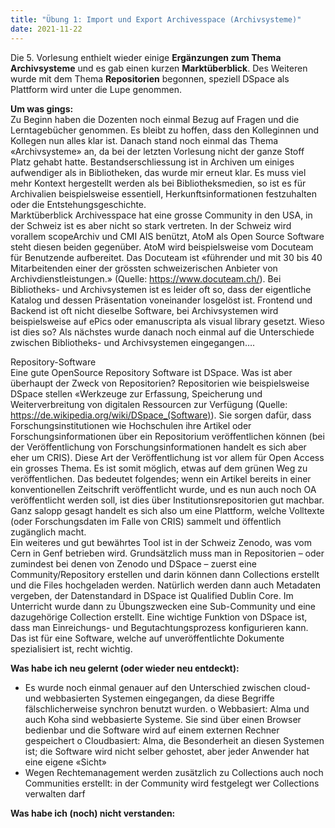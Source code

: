 ```yaml
---
title: "Übung 1: Import und Export Archivesspace (Archivsysteme)"
date: 2021-11-22
---
```



Die 5. Vorlesung enthielt wieder einige **Ergänzungen zum Thema Archivsysteme** und es gab einen kurzen **Marktüberblick**. Des Weiteren wurde mit dem Thema **Repositorien** begonnen, speziell DSpace als Plattform wird unter die Lupe genommen. 

**Um was gings:**<br>
Zu Beginn haben die Dozenten noch einmal Bezug auf Fragen und die Lerntagebücher genommen. Es bleibt zu hoffen, dass den Kolleginnen und Kollegen nun alles klar ist. Danach stand noch einmal das Thema «Archivsysteme» an, da bei der letzten Vorlesung nicht der ganze Stoff Platz gehabt hatte. 
Bestandserschliessung ist in Archiven um einiges aufwendiger als in Bibliotheken, das wurde mir erneut klar. Es muss viel mehr Kontext hergestellt werden als bei Bibliotheksmedien, so ist es für Archivalien beispielsweise essentiell, Herkunftsinformationen festzuhalten oder die Entstehungsgeschichte.<br> 
Marktüberblick
Archivesspace hat eine grosse Community in den USA, in der Schweiz ist es aber nicht so stark vertreten. In der Schweiz wird vorallem scopeArchiv und CMI AIS benützt, AtoM als Open Source Software steht diesen beiden gegenüber. AtoM wird beispielsweise vom Docuteam für Benutzende aufbereitet. Das Docuteam ist «führender und mit 30 bis 40 Mitarbeitenden einer der grössten schweizerischen Anbieter von Archivdienstleistungen.» (Quelle: https://www.docuteam.ch/). Bei Bibliotheks- und Archivsystemen ist es leider oft so, dass der eigentliche Katalog und dessen Präsentation voneinander losgelöst ist. Frontend und Backend ist oft nicht dieselbe Software, bei Archivsystemen wird beispielsweise auf ePics oder emanuscripta als visual library gesetzt. Wieso ist dies so?
Als nächstes wurde danach noch einmal auf die Unterschiede zwischen Bibliotheks- und Archivsystemen eingegangen….

Repository-Software<br>
Eine gute OpenSource Repository Software ist DSpace. Was ist aber überhaupt der Zweck von Repositorien?
Repositorien wie beispielsweise DSpace stellen «Werkzeuge zur Erfassung, Speicherung und Weiterverbreitung von digitalen Ressourcen zur Verfügung (Quelle: https://de.wikipedia.org/wiki/DSpace_(Software)). Sie sorgen dafür, dass Forschungsinstitutionen wie Hochschulen ihre Artikel oder Forschungsinformationen über ein Repositorium veröffentlichen können (bei der Veröffentlichung von Forschungsinformationen handelt es sich aber eher um CRIS). Diese Art der Veröffentlichung ist vor allem für Open Access ein grosses Thema. Es ist somit möglich, etwas auf dem grünen Weg zu veröffentlichen. Das bedeutet folgendes; wenn ein Artikel bereits in einer konventionellen Zeitschrift veröffentlicht wurde, und es nun auch noch OA veröffentlicht werden soll, ist dies über Institutionsrepositorien gut machbar. Ganz salopp gesagt handelt es sich also um eine Plattform, welche Volltexte (oder Forschungsdaten im Falle von CRIS) sammelt und öffentlich zugänglich macht.<br>
Ein weiteres und gut bewährtes Tool ist in der Schweiz Zenodo, was vom Cern in Genf betrieben wird.
Grundsätzlich muss man in Repositorien – oder zumindest bei denen von Zenodo und DSpace – zuerst eine Community/Repository erstellen und darin können dann Collections erstellt und die Files hochgeladen werden. Natürlich werden dann auch Metadaten vergeben, der Datenstandard in DSpace ist Qualified Dublin Core. Im Unterricht wurde dann zu Übungszwecken eine Sub-Community und eine dazugehörige Collection erstellt. Eine wichtige Funktion von DSpace ist, dass man Einreichungs- und Begutachtungsprozess konfigurieren kann. Das ist für eine Software, welche auf unveröffentlichte Dokumente spezialisiert ist, recht wichtig.
 
**Was habe ich neu gelernt (oder wieder neu entdeckt):**<br>
-	Es wurde noch einmal genauer auf den Unterschied zwischen cloud- und webbasierten Systemen eingegangen, da diese Begriffe fälschlicherweise synchron benutzt wurden. 
o	Webbasiert: Alma und auch Koha sind webbasierte Systeme. Sie sind über einen Browser bedienbar und die Software wird auf einem externen Rechner gespeichert
o	Cloudbasiert: Alma, die Besonderheit an diesen Systemen ist; die Software wird nicht selber gehostet, aber jeder Anwender hat eine eigene «Sicht»
-	Wegen Rechtemanagement werden zusätzlich zu Collections auch noch Communities erstellt: in der Community wird festgelegt wer Collections verwalten darf

**Was habe ich (noch) nicht verstanden:**
